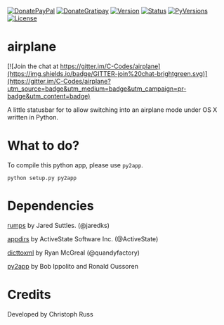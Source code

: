 [![DonatePayPal](https://img.shields.io/badge/paypal-donate-blue.svg)](https://www.paypal.com/cgi-bin/webscr?cmd=_s-xclick&hosted_button_id=EYUGU5H2QCQVE)
[![DonateGratipay](https://img.shields.io/gratipay/chrisidefix.svg)](https://gratipay.com/chrisidefix/)
[![Version](https://img.shields.io/pypi/v/airplane.svg)](https://pypi.python.org/pypi/airplane)
[![Status](https://img.shields.io/pypi/status/airplane.svg)](https://pypi.python.org/pypi/airplane)
[![PyVersions](https://img.shields.io/pypi/pyversions/airplane.svg)](https://pypi.python.org/pypi/airplane)
[![License](https://img.shields.io/pypi/l/airplane.svg)](https://pypi.python.org/pypi/airplane)

# airplane

[![Join the chat at https://gitter.im/C-Codes/airplane](https://img.shields.io/badge/GITTER-join%20chat-brightgreen.svg)](https://gitter.im/C-Codes/airplane?utm_source=badge&utm_medium=badge&utm_campaign=pr-badge&utm_content=badge)

A little statusbar for to allow switching into an airplane mode under OS X written in Python.

# What to do?
To compile this python app, please use `py2app`.

```
python setup.py py2app
```

# Dependencies
[rumps](https://github.com/jaredks/rumps) by Jared Suttles. (@jaredks)

[appdirs](https://github.com/ActiveState/appdirs) by ActiveState Software Inc. (@ActiveState)

[dicttoxml](https://github.com/quandyfactory/dicttoxml) by Ryan McGreal (@quandyfactory)

[py2app](http://pythonhosted.org/py2app/) by Bob Ippolito and Ronald Oussoren

# Credits
Developed by Christoph Russ
